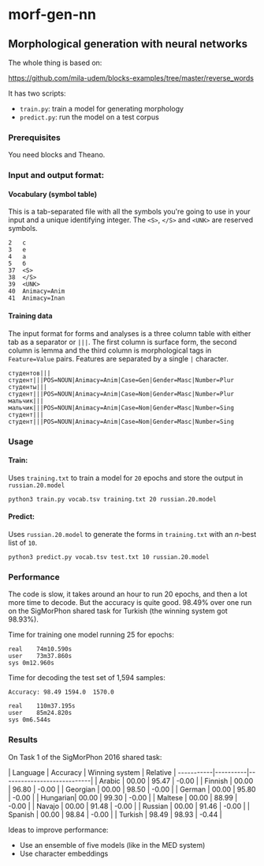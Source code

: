 # morf-gen-nn

## Morphological generation with neural networks

The whole thing is based on:

https://github.com/mila-udem/blocks-examples/tree/master/reverse_words

It has two scripts:

* `train.py`: train a model for generating morphology
* `predict.py`: run the model on a test corpus

### Prerequisites

You need blocks and Theano.

### Input and output format:

#### Vocabulary (symbol table)

This is a tab-separated file with all the symbols you're going to use in your 
input and a unique identifying integer. The `<S>`, `</S>` and `<UNK>` are 
reserved symbols.

```
2	c
3	e
4	а
5	б
37	<S>
38	</S>
39	<UNK>
40	Animacy=Anim
41	Animacy=Inan
```

#### Training data

The input format for forms and analyses is a three column table with either tab as a separator
or `|||`. The first column is surface form, the second column is lemma and the third column is 
morphological tags in `Feature=Value` pairs. Features are separated by a single `|` character.

```
студентов|||студент|||POS=NOUN|Animacy=Anim|Case=Gen|Gender=Masc|Number=Plur
студенты|||студент|||POS=NOUN|Animacy=Anim|Case=Nom|Gender=Masc|Number=Plur
мальчик|||мальчик|||POS=NOUN|Animacy=Anim|Case=Nom|Gender=Masc|Number=Sing
студент|||студент|||POS=NOUN|Animacy=Anim|Case=Nom|Gender=Masc|Number=Sing
```

### Usage

#### Train: 

Uses `training.txt` to train a model for `20` epochs and store the output in `russian.20.model`

```
python3 train.py vocab.tsv training.txt 20 russian.20.model
```


#### Predict:

Uses `russian.20.model` to generate the forms in `training.txt` with an _n_-best list of `10`.

```
python3 predict.py vocab.tsv test.txt 10 russian.20.model
```

### Performance

The code is slow, it takes around an hour to run 20 epochs, and then a lot more time to decode. But
the accuracy is quite good. 98.49% over one run on the SigMorPhon shared task for Turkish (the winning 
system got 98.93%).

Time for training one model running 25 for epochs:
```
real	74m10.590s
user	73m37.860s
sys	0m12.960s
```

Time for decoding the test set of 1,594 samples:

```
Accuracy: 98.49	1594.0	1570.0

real	110m37.195s
user	85m24.820s
sys	0m6.544s
```

### Results

On Task 1 of the SigMorPhon 2016 shared task:

| Language | Accuracy | Winning system  | Relative | 
-----------|----------|----------------------------|
| Arabic   | 00.00    | 95.47           | -0.00    |
| Finnish  | 00.00    | 96.80           | -0.00    |
| Georgian | 00.00    | 98.50           | -0.00    |
| German   | 00.00    | 95.80           | -0.00    |
| Hungarian| 00.00    | 99.30           | -0.00    |
| Maltese  | 00.00    | 88.99           | -0.00    |
| Navajo   | 00.00    | 91.48           | -0.00    |
| Russian  | 00.00    | 91.46           | -0.00    |
| Spanish  | 00.00    | 98.84           | -0.00    |
| Turkish  | 98.49    | 98.93           | -0.44    |

Ideas to improve performance:

* Use an ensemble of five models (like in the MED system)
* Use character embeddings
